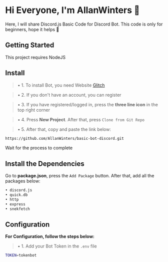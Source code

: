 # Hi Everyone, I'm AllanWinters 👋

Here, I will share Discord.js Basic Code for Discord Bot.
This code is only for beginners, hope it helps 🤗


## Getting Started
This project requires NodeJS

## Install
> • 1. To install Bot, you need Website [Glitch](https://glitch.com/)

> • 2. If you don't have an account, you can register

> • 3. If you have registered/logged in, press the **three line icon** in the top right corner

> • 4. Press **New Project**. After that, press `Clone from Git Repo`

> • 5. After that, copy and paste the link below:

```bash
https://github.com/AllanWinters/basic-bot-discord.git
```

Wait for the process to complete

## Install the Dependencies
Go to **package.json**, press the `Add Package` button. After that, add all the packages below:

```bash
• discord.js
• quick.db
• http
• express
• snekfetch
```

## Configuration
**For Configuration, follow the steps below:**

> • 1. Add your Bot Token in the `.env` file

```bash
TOKEN=tokenbot
```
